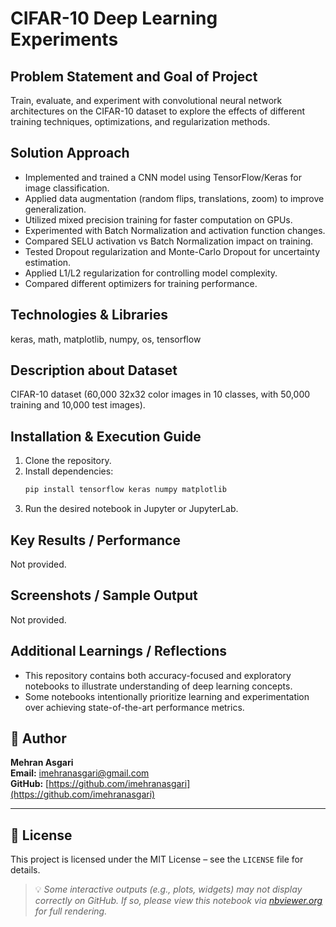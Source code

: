 # CIFAR-10 Deep Learning Experiments

## Problem Statement and Goal of Project
Train, evaluate, and experiment with convolutional neural network architectures on the CIFAR-10 dataset to explore the effects of different training techniques, optimizations, and regularization methods.

## Solution Approach
- Implemented and trained a CNN model using TensorFlow/Keras for image classification.
- Applied data augmentation (random flips, translations, zoom) to improve generalization.
- Utilized mixed precision training for faster computation on GPUs.
- Experimented with Batch Normalization and activation function changes.
- Compared SELU activation vs Batch Normalization impact on training.
- Tested Dropout regularization and Monte-Carlo Dropout for uncertainty estimation.
- Applied L1/L2 regularization for controlling model complexity.
- Compared different optimizers for training performance.

## Technologies & Libraries
keras, math, matplotlib, numpy, os, tensorflow

## Description about Dataset
CIFAR-10 dataset (60,000 32x32 color images in 10 classes, with 50,000 training and 10,000 test images).

## Installation & Execution Guide
1. Clone the repository.
2. Install dependencies:  
   ```bash
   pip install tensorflow keras numpy matplotlib
   ```
3. Run the desired notebook in Jupyter or JupyterLab.

## Key Results / Performance
Not provided.

## Screenshots / Sample Output
Not provided.

## Additional Learnings / Reflections
- This repository contains both accuracy-focused and exploratory notebooks to illustrate understanding of deep learning concepts.
- Some notebooks intentionally prioritize learning and experimentation over achieving state-of-the-art performance metrics.

## 👤 Author

**Mehran Asgari**  
**Email:** [imehranasgari@gmail.com](mailto:imehranasgari@gmail.com)  
**GitHub:** [https://github.com/imehranasgari](https://github.com/imehranasgari)

---

## 📄 License
This project is licensed under the MIT License – see the `LICENSE` file for details.

> 💡 *Some interactive outputs (e.g., plots, widgets) may not display correctly on GitHub. If so, please view this notebook via [nbviewer.org](https://nbviewer.org) for full rendering.*
